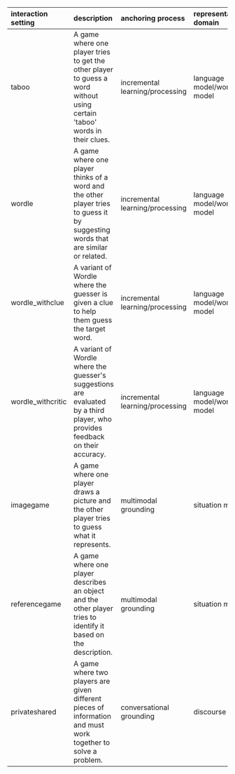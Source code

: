 | interaction setting   | description                                                                                                                      | anchoring process               | representational domain    |
|:----------------------|:---------------------------------------------------------------------------------------------------------------------------------|:--------------------------------|:---------------------------|
| taboo                 | A game where one player tries to get the other player to guess a word without using certain 'taboo' words in their clues.        | incremental learning/processing | language model/world model |
| wordle                | A game where one player thinks of a word and the other player tries to guess it by suggesting words that are similar or related. | incremental learning/processing | language model/world model |
| wordle_withclue       | A variant of Wordle where the guesser is given a clue to help them guess the target word.                                        | incremental learning/processing | language model/world model |
| wordle_withcritic     | A variant of Wordle where the guesser's suggestions are evaluated by a third player, who provides feedback on their accuracy.    | incremental learning/processing | language model/world model |
| imagegame             | A game where one player draws a picture and the other player tries to guess what it represents.                                  | multimodal grounding            | situation model            |
| referencegame         | A game where one player describes an object and the other player tries to identify it based on the description.                  | multimodal grounding            | situation model            |
| privateshared         | A game where two players are given different pieces of information and must work together to solve a problem.                    | conversational grounding        | discourse model            |